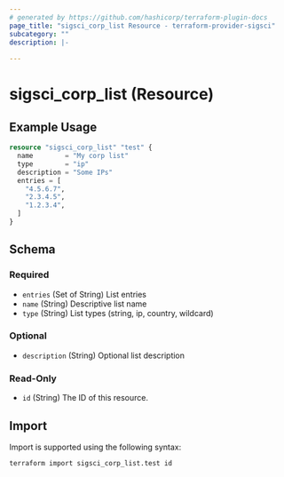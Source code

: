 ```yaml
---
# generated by https://github.com/hashicorp/terraform-plugin-docs
page_title: "sigsci_corp_list Resource - terraform-provider-sigsci"
subcategory: ""
description: |-
  
---
```


# sigsci_corp_list (Resource)



## Example Usage

```terraform
resource "sigsci_corp_list" "test" {
  name        = "My corp list"
  type        = "ip"
  description = "Some IPs"
  entries = [
    "4.5.6.7",
    "2.3.4.5",
    "1.2.3.4",
  ]
}
```

<!-- schema generated by tfplugindocs -->
## Schema

### Required

- `entries` (Set of String) List entries
- `name` (String) Descriptive list name
- `type` (String) List types (string, ip, country, wildcard)

### Optional

- `description` (String) Optional list description

### Read-Only

- `id` (String) The ID of this resource.

## Import

Import is supported using the following syntax:

```shell
terraform import sigsci_corp_list.test id
```
